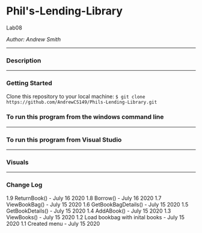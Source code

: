 # Phil's-Lending-Library

Lab08

*Author: Andrew Smith*

---

### Description


---

### Getting Started

Clone this repository to your local machine:
`$ git clone https://github.com/AndrewCS149/Phils-Lending-Library.git`

### To run this program from the windows command line

---

### To run this program from Visual Studio


---

### Visuals

---

### Change Log
1.9 ReturnBook() - July 16 2020
1.8 Borrow() - July 16 2020
1.7 ViewBookBag() - July 15 2020
1.6 GetBookBagDetails() - July 15 2020
1.5 GetBookDetails() - July 15 2020
1.4 AddABook() - July 15 2020
1.3 ViewBooks() - July 15 2020
1.2 Load bookbag with inital books - July 15 2020
1.1 Created menu - July 15 2020
